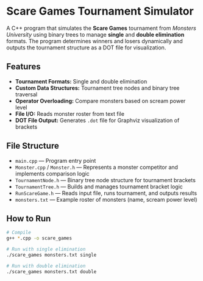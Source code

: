 # Scare Games Tournament Simulator

A C++ program that simulates the **Scare Games** tournament from *Monsters University* using binary trees to manage **single** and **double elimination** formats. The program determines winners and losers dynamically and outputs the tournament structure as a DOT file for visualization.

## Features
- **Tournament Formats:** Single and double elimination
- **Custom Data Structures:** Tournament tree nodes and binary tree traversal
- **Operator Overloading:** Compare monsters based on scream power level
- **File I/O:** Reads monster roster from text file
- **DOT File Output:** Generates `.dot` file for Graphviz visualization of brackets

## File Structure
- `main.cpp` — Program entry point
- `Monster.cpp` / `Monster.h` — Represents a monster competitor and implements comparison logic
- `TournamentNode.h` — Binary tree node structure for tournament brackets
- `TournamentTree.h` — Builds and manages tournament bracket logic
- `RunScareGame.h` — Reads input file, runs tournament, and outputs results
- `monsters.txt` — Example roster of monsters (name, scream power level)

## How to Run
```bash
# Compile
g++ *.cpp -o scare_games

# Run with single elimination
./scare_games monsters.txt single

# Run with double elimination
./scare_games monsters.txt double
